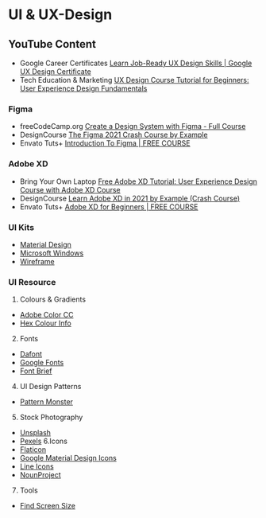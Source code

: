 # UI & UX-Design

## YouTube Content
- Google Career Certificates [Learn Job-Ready UX Design Skills | Google UX Design Certificate](https://www.youtube.com/c/GoogleCareerCertificates/playlists?view=50&shelf_id=6)
- Tech Education & Marketing [UX Design Course Tutorial for Beginners: User Experience Design Fundamentals
](https://youtu.be/uL2ZB7XXIgg)

### Figma
- freeCodeCamp.org [Create a Design System with Figma - Full Course](https://youtu.be/RYDiDpW2VkM?list=PLxGTz6B845jQzRe7r1nkKveGRNujX3f4d)
- DesignCourse [The Figma 2021 Crash Course by Example](https://youtu.be/Gu1so3pz4bA)
- Envato Tuts+ [Introduction To Figma | FREE COURSE](https://youtu.be/g6rQFP9zCAM)

### Adobe XD
- Bring Your Own Laptop [Free Adobe XD Tutorial: User Experience Design Course with Adobe XD Course](https://youtu.be/68w2VwalD5w)
- DesignCourse [Learn Adobe XD in 2021 by Example (Crash Course)
](https://youtu.be/3rQ-eTmWah0?list=PLxGTz6B845jQzRe7r1nkKveGRNujX3f4d)
- Envato Tuts+ [Adobe XD for Beginners | FREE COURSE](https://youtu.be/WEljsc2jorI)

### UI Kits

- [Material Design](https://material.io/resources)
- [Microsoft Windows](https://www.adobe.com/in/products/xd/features/ui-kits.html)
- [Wireframe](https://www.behance.net/gallery/55462459/Wires-wireframe-kits-for-Adobe-XD)

### UI Resource

1. Colours & Gradients
- [Adobe Color CC](https://color.adobe.com/create/color-wheel/)
- [Hex Colour Info](https://hexcolorpedia.com)
2. Fonts
- [Dafont](https://www.dafont.com/)
- [Google Fonts](https://fonts.google.com/)
- [Font Brief](https://www.fontbrief.com)
4. UI Design Patterns
- [Pattern Monster](https://pattern.monster)
5. Stock Photography
- [Unsplash](https://unsplash.com/)
- [Pexels](https://www.pexels.com/)
6.Icons
- [Flaticon](https://www.flaticon.com/)
- [Google Material Design Icons](https://github.com/google/material-design-icons/releases/tag/1.0.0)
- [Line Icons](https://dribbble.com/shots/16308572-6000-Free-Icons-Vuesax-Edited-Ver)
- [NounProject](https://thenounproject.com/)
7. Tools
- [Find Screen Size](https://www.screensizes.app)
